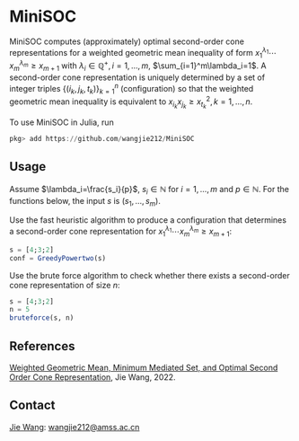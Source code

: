 # MiniSOC
MiniSOC computes (approximately) optimal second-order cone representations for a weighted geometric mean inequality of form $x_1^{\lambda_1}\cdots x_m^{\lambda_m}\ge x_{m+1}$ with $\lambda_i\in\mathbb{Q}^+, i=1,\ldots,m$, $\sum_{i=1}^m\lambda_i=1$. A second-order cone representation is uniquely determined by a set of integer triples $\lbrace(i_k,j_k,t_k)\rbrace_{k=1}^n$ (configuration) so that the weighted geometric mean inequality is equivalent to $x_{i_k}x_{j_k}\ge x_{t_k}^2, k=1,\ldots,n$.  

To use MiniSOC in Julia, run
```Julia
pkg> add https://github.com/wangjie212/MiniSOC
 ```

## Usage
Assume $\lambda_i=\frac{s_i}{p}$, $s_i\in\mathbb{N}$ for $i=1,\ldots,m$ and $p\in\mathbb{N}$. For the functions below, the input $s$ is $(s_1,\ldots,s_m)$.  

Use the fast heuristic algorithm to produce a configuration that determines a
second-order cone representation for $x_1^{\lambda_1}\cdots x_m^{\lambda_m}\ge x_{m+1}$:
```Julia
s = [4;3;2]
conf = GreedyPowertwo(s)
```

Use the brute force algorithm to check whether there exists a second-order cone representation of size $n$:
```Julia
s = [4;3;2]
n = 5
bruteforce(s, n)
```

## References
[Weighted Geometric Mean, Minimum Mediated Set, and Optimal Second Order Cone Representation](https://arxiv.org/abs/2206.05924), Jie Wang, 2022.  

## Contact
[Jie Wang](https://wangjie212.github.io/jiewang/): wangjie212@amss.ac.cn
